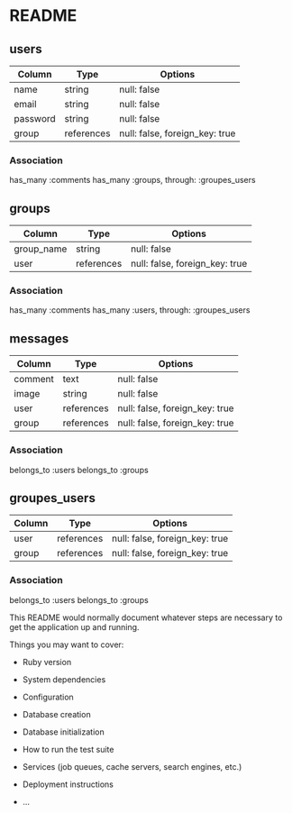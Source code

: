# README

## users
|Column|Type|Options|
|------|----|-------|
|name|string|null: false|
|email|string|null: false|uniquw: true|
|password|string|null: false|
|group|references|null: false, foreign_key: true|

### Association
has_many :comments
has_many :groups, through: :groupes_users

## groups
|Column|Type|Options|
|------|----|-------|
|group_name|string|null: false|
|user|references|null: false, foreign_key: true|

### Association
has_many :comments
has_many :users, through: :groupes_users

## messages
|Column|Type|Options|
|------|----|-------|
|comment|text|null: false|
|image|string|null: false|
|user|references|null: false, foreign_key: true|
|group|references|null: false, foreign_key: true|

### Association
belongs_to :users
belongs_to :groups

## groupes_users
|Column|Type|Options|
|------|----|-------|
|user|references|null: false, foreign_key: true|
|group|references|null: false, foreign_key: true|

### Association
belongs_to :users
belongs_to :groups





This README would normally document whatever steps are necessary to get the
application up and running.

Things you may want to cover:

* Ruby version

* System dependencies

* Configuration

* Database creation

* Database initialization

* How to run the test suite

* Services (job queues, cache servers, search engines, etc.)

* Deployment instructions

* ...
